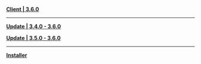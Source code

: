 **[Client | 3.6.0](https://d3ln624mszu7ty.cloudfront.net/client_app/download/pc_zip/20230331200258_xR748JQdRJ19pQH0/GenshinImpact_3.6.0.zip)**

---

**[Update | 3.4.0 - 3.6.0](https://d3ln624mszu7ty.cloudfront.net/client_app/update/hk4e_global/10/game_3.4.0_3.6.0_hdiff_t30d4K7DUnwNcmja.zip)**

**[Update | 3.5.0 - 3.6.0](https://d3ln624mszu7ty.cloudfront.net/client_app/update/hk4e_global/10/game_3.5.0_3.6.0_hdiff_70c4ojbL1mfTwY3Q.zip)**

---

**[Installer](https://d3ln624mszu7ty.cloudfront.net/client_app/download/launcher/20230330110437_G5fCZNpmsPJ3yjSG/GenshinImpact_install_20230323190636.exe)**
